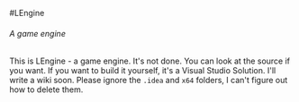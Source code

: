 #LEngine
###### A game engine
This is LEngine - a game engine. It's not done. You can look at the source if you want.
If you want to build it yourself, it's a Visual Studio Solution. I'll write a wiki soon.
Please ignore the `.idea` and `x64` folders, I can't figure out how to delete them.